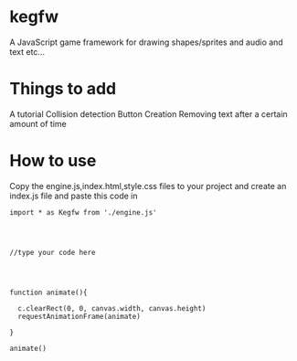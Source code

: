 # kegfw
A JavaScript game framework for drawing shapes/sprites and audio and text etc...
# Things to add 
A tutorial 
Collision detection 
Button Creation 
Removing text after a certain amount of time
# How to use 
Copy the engine.js,index.html,style.css files to your project and create an index.js file and paste this code in 
``` 
import * as Kegfw from './engine.js'
 



//type your code here 




function animate(){

  c.clearRect(0, 0, canvas.width, canvas.height)
  requestAnimationFrame(animate)

}

animate()
```
